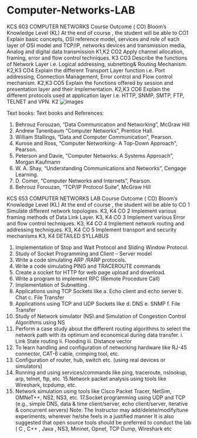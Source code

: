 # Computer-Networks-LAB

KCS 603 COMPUTER NETWORKS
Course Outcome ( CO) Bloom’s Knowledge Level (KL)
At the end of course , the student will be able to
CO1 Explain basic concepts, OSI reference model, services and role of each layer of OSI model and
TCP/IP, networks devices and transmission media, Analog and digital data transmission K1,K2
CO2 Apply channel allocation, framing, error and flow control techniques. K3
CO3 Describe the functions of Network Layer i.e. Logical addressing, subnetting& Routing
Mechanism. K2,K3
CO4 Explain the different Transport Layer function i.e. Port addressing, Connection Management,
Error control and Flow control mechanism. K2,K3
CO5 Explain the functions offered by session and presentation layer and their Implementation. K2,K3
CO6 Explain the different protocols used at application layer i.e. HTTP, SNMP, SMTP, FTP,
TELNET and VPN. K2
![images](https://github.com/ArkS0001/Computer-Networks-LAB/assets/113760964/f4f40c7e-cc09-4bd6-a3ab-30ad89393993)


Text books:
Text books and References:
1. Behrouz Forouzan, “Data Communication and Networking”, McGraw Hill
2. Andrew Tanenbaum “Computer Networks”, Prentice Hall.
3. William Stallings, “Data and Computer Communication”, Pearson.
4. Kurose and Ross, “Computer Networking- A Top-Down Approach”, Pearson.
5. Peterson and Davie, “Computer Networks: A Systems Approach”, Morgan Kaufmann
6. W. A. Shay, “Understanding Communications and Networks”, Cengage Learning.
7. D. Comer, “Computer Networks and Internets”, Pearson.
8. Behrouz Forouzan, “TCP/IP Protocol Suite”, McGraw Hill






KCS 653 COMPUTER NETWORKS LAB
Course Outcome ( CO) Bloom’s Knowledge Level (KL)
At the end of course , the student will be able to
CO 1 Simulate different network topologies. K3, K4
CO 2 Implement various framing methods of Data Link Layer. K3, K4
CO 3 Implement various Error and flow control techniques. K3, K4
CO 4 Implement network routing and addressing techniques. K3, K4
CO 5 Implement transport and security mechanisms K3, K4
DETAILED SYLLABUS
1. Implementation of Stop and Wait Protocol and Sliding Window Protocol.
2. Study of Socket Programming and Client – Server model
3. Write a code simulating ARP /RARP protocols.
4. Write a code simulating PING and TRACEROUTE commands
5. Create a socket for HTTP for web page upload and download.
6. Write a program to implement RPC (Remote Procedure Call)
7. Implementation of Subnetting .
8. Applications using TCP Sockets like
a. Echo client and echo server b. Chat c. File Transfer
9. Applications using TCP and UDP Sockets like d. DNS e. SNMP f. File Transfer
10. Study of Network simulator (NS).and Simulation of Congestion Control Algorithms using NS
11. Perform a case study about the different routing algorithms to select the network path with its optimum and
economical during data transfer. i. Link State routing ii. Flooding iii. Distance vector
12. To learn handling and configuration of networking hardware like RJ-45 connector, CAT-6 cable, crimping tool, etc.
13. Configuration of router, hub, switch etc. (using real devices or simulators)
14. Running and using services/commands like ping, traceroute, nslookup, arp, telnet, ftp, etc.
15.Network packet analysis using tools like Wireshark, tcpdump, etc.
16. Network simulation using tools like Cisco Packet Tracer, NetSim, OMNeT++, NS2, NS3, etc.
17.Socket programming using UDP and TCP (e.g., simple DNS, data & time client/server, echo client/server, iterative &
concurrent servers)
Note: The Instructor may add/delete/modify/tune experiments, wherever he/she feels in a justified manner
It is also suggested that open source tools should be preferred to conduct the lab ( C , C++ , Java , NS3,
Mininet, Opnet, TCP Dump, Wireshark etc
